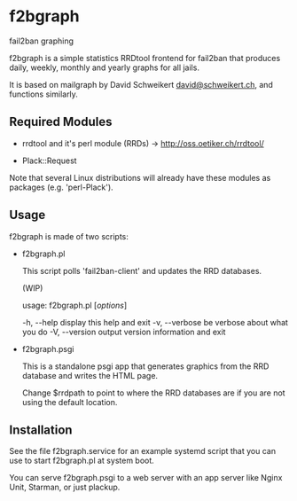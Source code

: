 # f2bgraph
  fail2ban graphing

  f2bgraph is a simple statistics RRDtool frontend for fail2ban that produces daily, weekly, monthly and yearly graphs for all jails.

  It is based on mailgraph by David Schweikert <david@schweikert.ch>, and functions similarly.

Required Modules
----------------

- rrdtool and it's perl module (RRDs)
  -> http://oss.oetiker.ch/rrdtool/

- Plack::Request

Note that several Linux distributions will already have these modules as packages
(e.g. 'perl-Plack').

Usage
-----

f2bgraph is made of two scripts:

- f2bgraph.pl

  This script polls 'fail2ban-client' and updates the RRD databases.

  (WIP)

  usage: f2bgraph.pl [*options*]

  -h, --help         display this help and exit
  -v, --verbose      be verbose about what you do
  -V, --version      output version information and exit


- f2bgraph.psgi

  This is a standalone psgi app that generates graphics from the RRD database and
  writes the HTML page.

  Change $rrdpath to point to where the RRD databases are if you are not using the
  default location.

Installation
------------

See the file f2bgraph.service for an example systemd script that you can use to
start f2bgraph.pl at system boot.

You can serve f2bgraph.psgi to a web server with an app server like Nginx Unit,
Starman, or just plackup.

